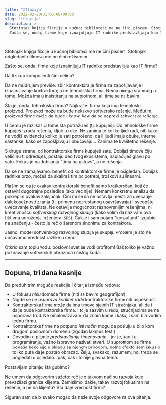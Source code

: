 ```yaml
---
title: "ITluzija"
date: 2022-02-20T01:06:08+00:00
slug: "itluzija"
description: >
  Stotinjak knjiga fikcije u kućnoj biblioteci me ne čini piscem. Stotinjak odgledanih filmova me ne čini režiserom.
  Zašto se, onda, firme koje iznajmljuju IT radnike predstavljaju kao IT firme?

---
```


Stotinjak knjiga fikcije u kućnoj biblioteci me ne čini piscem. Stotinjak odgledanih filmova me ne čini režiserom.

Zašto se, onda, firme koje iznajmljuju IT radnike predstavljaju kao IT firme?

Da li skup komponenti čini celinu?

Da ne mudrujem previše: zbir kontraktora je firma za zapošljavanje i iznajmljivanje kontraktora; a ne tehnološka firma. Nema ničega sramnog u tome. Možda ima u insistiranju na suprotnom, ali time se ne bavim.

Šta je, onda, tehnološka firma? Najkraće: firma koja ima tehnološki proizvod. Proizvod može da bude nekakvo softversko rešenje. Međutim, proizvod firme može da bude i _know-how_ da se napravi softversko rešenje.

U čemu je razlika? U tome šta potražuješ (tj. kupuješ). Od tehnološke firme kupuješ izradu rešenja, ključ u ruke. Ne zanima te koliko ljudi radi, niti kako; ne vodiš evidenciju koliko je sati potrošeno, da li ljudi imaju obuke, interne sastanke, kako se zapošljavaju i obučavaju... Zanima te kvalitetno rešenje.

S druge strane, od kontraktorske firme kupuješ sate. Dobijaš timove čiju veličinu ti određuješ, postaju deo tvog ekosistema, naplaćuješ glavu po satu. Fokus je na dobijanju "tima na gotovs", a ne rešenja.

Da se ne zamajavamo: benefit od kontraktorske firme je očigledan. Dobijaš radnike brzo, možeš da skaliraš tim po potrebi, troškovi su linearni.

Plašim se da je ovakav kontraktorski benefit samo kratkoročan, koji će ostaviti dugotrajne posledice (ako već nije). Nemam konkretnu analizu da pokrepim ovakav zaključak. Čini mi se da ne ostavlja mesta za uvećanje dalekosežnosti znanja (tj. primenu neprestanog usavršavanja) i sveopšte uvećavanje kvaliteta. Ne ostavlja mogućnost raznovrsnijim rešenjima, ni kreativnošću _softverskog razvojnog studija_ (kako volim da nazivam ova fiktivna udruženja inženjera: `SDS`). Čak je i sam pojam "konsultant" izgubio na značenju - često je reč o šarenom sinonimu za kontraktora.

Jasno, model softverskog razvojnog studija je skuplji. Problem je što ne uočavamo vrednost razlike u ceni.

Otkrio sam toplu vodu: poslovni svet se vodi profitom! Baš toliko je važno poznavanje softverskih obrazaca i čistog koda.

---

## Dopuna, tri dana kasnije

Da preduhitrim moguće reakcije i čitanja između redova:

+ U fokusu _nisu_ domaće firme (niti se bavim geografijom).
+ Nigde se _ne osporava kvalitet rada_ kontraktorske firme niti uspešnost.
+ Kontraktorska firma _može_ da ima timove sjajnih IT stručnjaka, ali da i dalje bude kontraktorska firma. I to je sasvim u redu, stručnjacima se ne osporava trud. Ne omalovažavam: da znam kome i kako, i sam bih vodim jednu firmu.
+ Kontraktorske firme na potpuno _isti način_ mogu da posluju u bilo kom drugom poslovnom domenu (zgodan lakmus test.)
+ Dovodim u pitanje _predstavljanje i imenovanje_ - jer je, kao i u programiranju, važno ispravno nazivati stvari. U suprotnom se firma ponaša kako nije u skladu sa njenom prirodom; bolne efekte sam iskusio toliko puta da je postao obrazac. Želju, svakako, razumem; no, treba se pogledati u ogledalo. Ipak, čak i to nije glavna tema.

Postavljam pitanje: šta gubimo?

Ne umem da odgovorim sažeto: reč je o takvom načinu razvoja koje prevazilazi granice klijenta. Zamislimo, dakle, takav razvoj fokusiran na rešenje, a ne na klijenta? Šta daje vrednost firmi?

Siguran sam da bi svako mogao da nađe svoje odgovore na ova pitanja.
